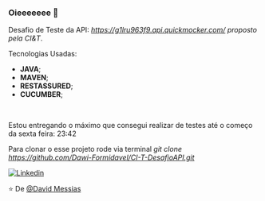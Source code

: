 ### Oieeeeeee 👋



Desafio de Teste da API: *https://g1lru963f9.api.quickmocker.com/ proposto pela CI&T*.
<br />

Tecnologias Usadas: 
- **JAVA**;
- **MAVEN**;
- **RESTASSURED**; 
- **CUCUMBER**;

<br />

Estou entregando o máximo que consegui realizar de testes até o começo da sexta feira: 23:42
<br />


Para clonar o esse projeto rode via terminal *git clone https://github.com/Dawi-Formidavel/CI-T-DesafioAPI.git*

[![Linkedin](https://img.shields.io/badge/-LinkedIn-blue?style=flat&logo=Linkedin&logoColor=white)](https://www.linkedin.com/in/david-messias-959900120/)

⭐️ De [@David Messias](https://github.com/Dawi-Formidavel)

